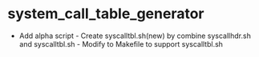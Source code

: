 # system_call_table_generator

- Add alpha script
      - Create syscalltbl.sh(new) by combine syscallhdr.sh and syscalltbl.sh
      - Modify to Makefile to support syscalltbl.sh